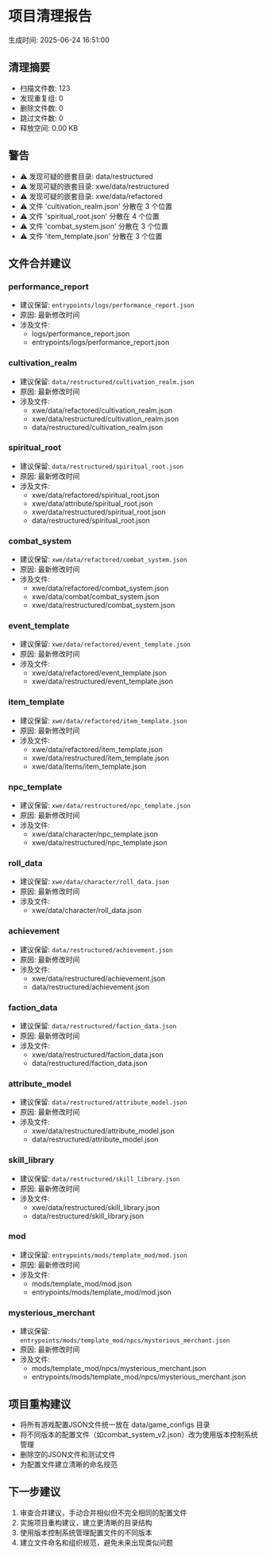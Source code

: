 # 项目清理报告

生成时间: 2025-06-24 16:51:00

## 清理摘要

- 扫描文件数: 123
- 发现重复组: 0
- 删除文件数: 0
- 跳过文件数: 0
- 释放空间: 0.00 KB

## 警告

- ⚠️  发现可疑的嵌套目录: data/restructured
- ⚠️  发现可疑的嵌套目录: xwe/data/restructured
- ⚠️  发现可疑的嵌套目录: xwe/data/refactored
- ⚠️  文件 'cultivation_realm.json' 分散在 3 个位置
- ⚠️  文件 'spiritual_root.json' 分散在 4 个位置
- ⚠️  文件 'combat_system.json' 分散在 3 个位置
- ⚠️  文件 'item_template.json' 分散在 3 个位置

## 文件合并建议

### performance_report
- 建议保留: `entrypoints/logs/performance_report.json`
- 原因: 最新修改时间
- 涉及文件:
  - logs/performance_report.json
  - entrypoints/logs/performance_report.json

### cultivation_realm
- 建议保留: `data/restructured/cultivation_realm.json`
- 原因: 最新修改时间
- 涉及文件:
  - xwe/data/refactored/cultivation_realm.json
  - xwe/data/restructured/cultivation_realm.json
  - data/restructured/cultivation_realm.json

### spiritual_root
- 建议保留: `data/restructured/spiritual_root.json`
- 原因: 最新修改时间
- 涉及文件:
  - xwe/data/refactored/spiritual_root.json
  - xwe/data/attribute/spiritual_root.json
  - xwe/data/restructured/spiritual_root.json
  - data/restructured/spiritual_root.json

### combat_system
- 建议保留: `xwe/data/refactored/combat_system.json`
- 原因: 最新修改时间
- 涉及文件:
  - xwe/data/refactored/combat_system.json
  - xwe/data/combat/combat_system.json
  - xwe/data/restructured/combat_system.json

### event_template
- 建议保留: `xwe/data/refactored/event_template.json`
- 原因: 最新修改时间
- 涉及文件:
  - xwe/data/refactored/event_template.json
  - xwe/data/restructured/event_template.json

### item_template
- 建议保留: `xwe/data/refactored/item_template.json`
- 原因: 最新修改时间
- 涉及文件:
  - xwe/data/refactored/item_template.json
  - xwe/data/restructured/item_template.json
  - xwe/data/items/item_template.json

### npc_template
- 建议保留: `xwe/data/restructured/npc_template.json`
- 原因: 最新修改时间
- 涉及文件:
  - xwe/data/character/npc_template.json
  - xwe/data/restructured/npc_template.json

### roll_data
- 建议保留: `xwe/data/character/roll_data.json`
- 原因: 最新修改时间
- 涉及文件:
  - xwe/data/character/roll_data.json

### achievement
- 建议保留: `data/restructured/achievement.json`
- 原因: 最新修改时间
- 涉及文件:
  - xwe/data/restructured/achievement.json
  - data/restructured/achievement.json

### faction_data
- 建议保留: `data/restructured/faction_data.json`
- 原因: 最新修改时间
- 涉及文件:
  - xwe/data/restructured/faction_data.json
  - data/restructured/faction_data.json

### attribute_model
- 建议保留: `data/restructured/attribute_model.json`
- 原因: 最新修改时间
- 涉及文件:
  - xwe/data/restructured/attribute_model.json
  - data/restructured/attribute_model.json

### skill_library
- 建议保留: `data/restructured/skill_library.json`
- 原因: 最新修改时间
- 涉及文件:
  - xwe/data/restructured/skill_library.json
  - data/restructured/skill_library.json

### mod
- 建议保留: `entrypoints/mods/template_mod/mod.json`
- 原因: 最新修改时间
- 涉及文件:
  - mods/template_mod/mod.json
  - entrypoints/mods/template_mod/mod.json

### mysterious_merchant
- 建议保留: `entrypoints/mods/template_mod/npcs/mysterious_merchant.json`
- 原因: 最新修改时间
- 涉及文件:
  - mods/template_mod/npcs/mysterious_merchant.json
  - entrypoints/mods/template_mod/npcs/mysterious_merchant.json

## 项目重构建议

- 将所有游戏配置JSON文件统一放在 data/game_configs 目录
- 将不同版本的配置文件（如combat_system_v2.json）改为使用版本控制系统管理
- 删除空的JSON文件和测试文件
- 为配置文件建立清晰的命名规范

## 下一步建议

1. 审查合并建议，手动合并相似但不完全相同的配置文件
2. 实施项目重构建议，建立更清晰的目录结构
3. 使用版本控制系统管理配置文件的不同版本
4. 建立文件命名和组织规范，避免未来出现类似问题

